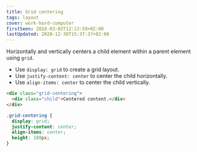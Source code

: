 ```yaml
---
title: Grid centering
tags: layout
cover: work-hard-computer
firstSeen: 2018-03-03T12:13:59+02:00
lastUpdated: 2020-12-30T15:37:37+02:00
---
```


Horizontally and vertically centers a child element within a parent element using `grid`.

- Use `display: grid` to create a grid layout.
- Use `justify-content: center` to center the child horizontally.
- Use `align-items: center` to center the child vertically.

```html
<div class="grid-centering">
  <div class="child">Centered content.</div>
</div>
```

```css
.grid-centering {
  display: grid;
  justify-content: center;
  align-items: center;
  height: 100px;
}
```
